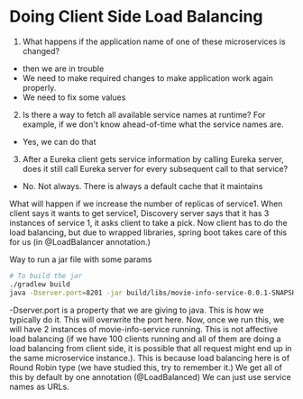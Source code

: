 # Doing Client Side Load Balancing

1. What happens if the application name of one of these microservices is changed?
- then we are in trouble
- We need to make required changes to make application work again properly.
- We need to fix some values

2. Is there a way to fetch all available service names at runtime? For example, if we don't know ahead-of-time what the service names are.
- Yes, we can do that

3. After a Eureka client gets service information by calling Eureka server, does it still call Eureka server for every subsequent call to that service?
- No. Not always. There is always a default cache that it maintains

What will happen if we increase the number of replicas of service1.
When client says it wants to get service1, Discovery server says that it has 3 instances of service 1, it asks client to take a pick.
Now client has to do the load balancing, but due to wrapped libraries, spring boot takes care of this for us (in @LoadBalancer annotation.)

Way to run a jar file with some params
```bash
# To build the jar
./gradlew build
java -Dserver.port=8201 -jar build/libs/movie-info-service-0.0.1-SNAPSHOT.jar
```
-Dserver.port is a property that we are giving to java. This is how we typically do it.
This will overwrite the port here.
Now, once we run this, we will have 2 instances of movie-info-service running.
This is not affective load balancing (if we have 100 clients running and all of them are doing a load balancing from client side, it is possible that all request might end up in the same microservice instance.). This is because load balancing here is of Round Robin type (we have studied this, try to remember it.)
We get all of this by default by one annotation (@LoadBalanced)
We can just use service names as URLs.

